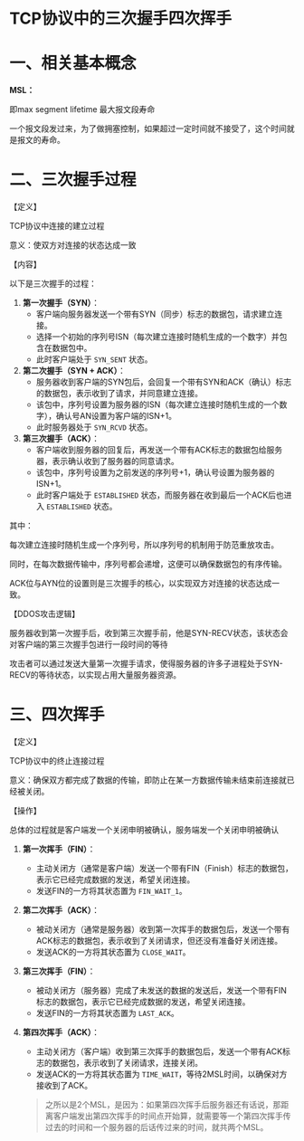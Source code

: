 # TCP协议中的三次握手四次挥手

# 一、相关基本概念

**MSL：**

即max segment lifetime 最大报文段寿命

一个报文段发过来，为了做拥塞控制，如果超过一定时间就不接受了，这个时间就是报文的寿命。

# 二、三次握手过程

【定义】

TCP协议中连接的建立过程

意义：使双方对连接的状态达成一致

【内容】

以下是三次握手的过程：

1. **第一次握手（SYN）**：
    - 客户端向服务器发送一个带有SYN（同步）标志的数据包，请求建立连接。
    - 选择一个初始的序列号ISN（每次建立连接时随机生成的一个数字）并包含在数据包中。
    - 此时客户端处于 `SYN_SENT` 状态。
2. **第二次握手（SYN + ACK）**：
    - 服务器收到客户端的SYN包后，会回复一个带有SYN和ACK（确认）标志的数据包，表示收到了请求，并同意建立连接。
    - 该包中，序列号设置为服务器的ISN（每次建立连接时随机生成的一个数字），确认号AN设置为客户端的ISN+1。
    - 此时服务器处于 `SYN_RCVD` 状态。
3. **第三次握手（ACK）**：
    - 客户端收到服务器的回复后，再发送一个带有ACK标志的数据包给服务器，表示确认收到了服务器的同意请求。
    - 该包中，序列号设置为之前发送的序列号+1，确认号设置为服务器的ISN+1。
    - 此时客户端处于 `ESTABLISHED` 状态，而服务器在收到最后一个ACK后也进入 `ESTABLISHED` 状态。

其中：

每次建立连接时随机生成一个序列号，所以序列号的机制用于防范重放攻击。

同时，在每次数据传输中，序列号都会递增，这便可以确保数据包的有序传输。

ACK位与AYN位的设置则是三次握手的核心，以实现双方对连接的状态达成一致。

【DDOS攻击逻辑】

服务器收到第一次握手后，收到第三次握手前，他是SYN-RECV状态，该状态会对客户端的第三次握手包进行一段时间的等待

攻击者可以通过发送大量第一次握手请求，使得服务器的许多子进程处于SYN-RECV的等待状态，以实现占用大量服务器资源。

# 三、四次挥手

【定义】

TCP协议中的终止连接过程

意义：确保双方都完成了数据的传输，即防止在某一方数据传输未结束前连接就已经被关闭。

【操作】

总体的过程就是客户端发一个关闭申明被确认，服务端发一个关闭申明被确认

1. **第一次挥手（FIN）**：
    - 主动关闭方（通常是客户端）发送一个带有FIN（Finish）标志的数据包，表示它已经完成数据的发送，希望关闭连接。
    - 发送FIN的一方将其状态置为 `FIN_WAIT_1`。
2. **第二次挥手（ACK）**：
    - 被动关闭方（通常是服务器）收到第一次挥手的数据包后，发送一个带有ACK标志的数据包，表示收到了关闭请求，但还没有准备好关闭连接。
    - 发送ACK的一方将其状态置为 `CLOSE_WAIT`。
3. **第三次挥手（FIN）**：
    - 被动关闭方（服务器）完成了未发送的数据的发送后，发送一个带有FIN标志的数据包，表示它已经完成数据的发送，希望关闭连接。
    - 发送FIN的一方将其状态置为 `LAST_ACK`。
4. **第四次挥手（ACK）**：
    - 主动关闭方（客户端）收到第三次挥手的数据包后，发送一个带有ACK标志的数据包，表示收到了关闭请求，连接关闭。
    - 发送ACK的一方将其状态置为 `TIME_WAIT`，等待2MSL时间，以确保对方接收到了ACK。
    
    > 之所以是2个MSL，是因为：如果第四次挥手后服务器还有话说，那距离客户端发出第四次挥手的时间点开始算，就需要等一个第四次挥手传过去的时间和一个服务器的后话传过来的时间，就共两个MSL。
    >